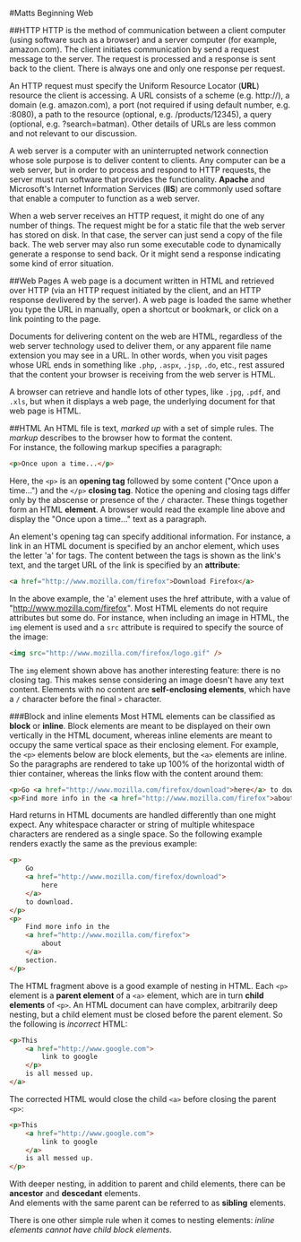 #Matts Beginning Web

##HTTP
HTTP is the method of communication
between a client computer (using
software such as a browser)
and a server computer (for example, 
amazon.com).
The client initiates communication
by send a request message to the
server.  The request is processed
and a response is sent back to the
client.  There is always one and only
one response per request.

An HTTP request must specify the
Uniform Resource Locator (**URL**)
resource the client is accessing.
A URL consists of a scheme (e.g. http://),
a domain (e.g. amazon.com), a port
(not required if using default number, 
e.g. :8080), a path to the resource
(optional, e.g. /products/12345),
a query (optional, e.g. ?search=batman). 
Other details of URLs are less common 
and not relevant to our discussion.

A web server is a computer with an 
uninterrupted network connection whose sole 
purpose is to deliver content to clients.
Any computer can be a web server,
but in order to process and respond
to HTTP requests, the server must
run software that provides the functionality.
**Apache** and Microsoft's Internet
Information Services (**IIS**) are commonly
used softare that enable a computer to
function as a web server.

When a web server receives an HTTP
request, it might do one of any number
of things.  The request might be for a 
static file that the web server has 
stored on disk.  In that case, the server
can just send a copy of the file back.
The web server may also run some
executable code to dynamically generate
a response to send back.  Or it might
send a response indicating some kind
of error situation.


##Web Pages
A web page is a document written in HTML
and retrieved over HTTP (via an HTTP 
request initiated by the client, and an
HTTP response devlivered by the server).
A web page is loaded the same whether you
type the URL in manually, open a shortcut
or bookmark, or click on a link pointing
to the page.

Documents for delivering content on the 
web are HTML, regardless of the web server
technology used to deliver them, or any
apparent file name extension you may see in
a URL.  In other words, when you visit pages 
whose URL ends in something like `.php`,
`.aspx`, `.jsp`, `.do`, etc., rest assured 
that the content your browser is receiving
from the web server is HTML.

A browser can retrieve and handle lots of
other types, like `.jpg`, `.pdf`, and
`.xls`, but when it displays a web page,
the underlying document for that web page 
is HTML.


##HTML
An HTML file is text, *marked up* with a 
set of simple rules.  The *markup* describes
to the browser how to format the content.  
For instance, the following markup specifies
a paragraph:

```html
<p>Once upon a time...</p>
```

Here, the `<p>` is an **opening tag** 
followed by some content ("Once upon a 
time...") and the `</p>` **closing tag**.
Notice the opening and closing tags differ
only by the abscense or presence of the `/` 
character.  These things together form an 
HTML **element**.  A browser would read the
example line above and display the "Once 
upon a time..." text as a paragraph.

An element's opening tag can specify 
additional information.  For instance,
a link in an HTML document is specified 
by an anchor element, which uses the
letter 'a' for tags.  The content between 
the tags is shown as the link's text, and
the target URL of the link is specified
by an **attribute**:

```html
<a href="http://www.mozilla.com/firefox">Download Firefox</a>
```

In the above example, the 'a' element
uses the href attribute, with a value of
"http://www.mozilla.com/firefox".  Most
HTML elements do not require attributes
but some do.  For instance, when including
an image in HTML, the `img` element is used
and a `src` attribute is required to specify
the source of the image:

```html
<img src="http://www.mozilla.com/firefox/logo.gif" />
```

The `img` element shown above has another
interesting feature: there is no closing
tag. This makes sense considering an image
doesn't have any text content.
Elements with no content are 
**self-enclosing elements**, 
which have a `/` character
before the final `>` character.


###Block and inline elements
Most HTML elements can be classified as
**block** or **inline**.  Block elements
are meant to be displayed on their own 
vertically in the HTML document, whereas
inline elements are meant to occupy the 
same vertical space as their enclosing 
element.  For example, the `<p>` elements
below are block elements, but the `<a>` 
elements are inline.  So the paragraphs 
are rendered to take up 100% of the
horizontal width of thier container,
whereas the links flow with the content
around them:

```html
<p>Go <a href="http://www.mozilla.com/firefox/download">here</a> to download</p>
<p>Find more info in the <a href="http://www.mozilla.com/firefox">about</a> section.</p>
```

Hard returns in HTML documents are handled
differently than one might expect.  Any
whitespace character or string of multiple
whitespace characters are rendered as a single
space.  So the following example renders
exactly the same as the previous example:

```html
<p>
	Go 
	<a href="http://www.mozilla.com/firefox/download">
		here
	</a> 
	to download.
</p>
<p>
	Find more info in the 
	<a href="http://www.mozilla.com/firefox">
		about
	</a> 
	section.
</p>
```

The HTML fragment above is a good example
of nesting in HTML.  Each `<p>` element
is a **parent element** of a `<a>` element, 
which are in turn **child elements** of
`<p>`.  An HTML document can have complex,
arbitrarily deep nesting, but a child element
must be closed before the parent element.
So the following is *incorrect* HTML:

```html
<p>This 
	<a href="http://www.google.com">
		link to google
	</p>
	is all messed up.
</a>
```

The corrected HTML would close the child
`<a>` before closing the parent `<p>`:

```html
<p>This 
	<a href="http://www.google.com">
		link to google
	</a>
	is all messed up.
</p>
```

With deeper nesting, in addition to 
parent and child elements, there can be
**ancestor** and **descedant** elements.  
And elements
with the same parent can be referred to 
as **sibling** elements.

There is one other simple rule when
it comes to nesting elements: *inline
elements cannot have child block elements*.
